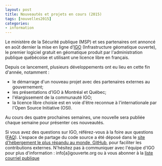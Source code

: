 ```yaml
---
layout: post
title: Nouveautés et projets en cours (2015)
tags: [nouvelles2015] 
categories:
- information
---
```


Le ministère de la Sécurité publique (MSP) et ses partenaires ont annoncé en août dernier la mise en ligne d’[IGO](http://www.securitepublique.gouv.qc.ca/ministere/salle-presse/communiques/communiques.html?tx_ttnews%5Btt_news%5D=12517) 
(Infrastructure géomatique ouverte), le premier logiciel gratuit en géomatique produit par l'administration publique 
québécoise et utilisant une licence libre en français.

Depuis ce lancement, plusieurs développements ont eu lieu en cette fin d'année, notamment :
- le démarrage d'un nouveau projet avec des partenaires externes au gouvernement;
- les présentations d'IGO à Montréal et Québec;
- l'élargissement de la communauté IGO;
- la  licence libre choisie est en voie d'être reconnue à l'internationale par l'Open Source Initiative (OSI).

Au cours des quatre prochaines semaines, une nouvelle sera publiée chaque semaine pour présenter ces nouveautés.

Si vous avez des questions sur IGO, référez-vous à la foire aux questions ([FAQ](http://igouverte.org/faq/)). L'espace de partage du code source a été déposé dans le [site d'hébergement le plus répandu au monde, GitHub](https://github.com), pour faciliter les contributions externes. N'hésitez pas à communiquer avec l'équipe d'IGO pour plus d'information : info[a]igouverte.org ou à vous abonner à la [liste courriel publique](http://listes.securitepublique.gouv.qc.ca/sympa/info/igo-publique) 
